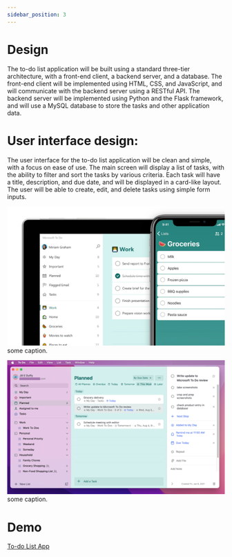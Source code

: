 ```yaml
---
sidebar_position: 3
---
```


# Design

The to-do list application will be built using a standard three-tier architecture, with a front-end client, a backend server, and a database. The front-end client will be implemented using HTML, CSS, and JavaScript, and will communicate with the backend server using a RESTful API. The backend server will be implemented using Python and the Flask framework, and will use a MySQL database to store the tasks and other application data.

# User interface design:

The user interface for the to-do list application will be clean and simple, with a focus on ease of use. The main screen will display a list of tasks, with the ability to filter and sort the tasks by various criteria. Each task will have a title, description, and due date, and will be displayed in a card-like layout. The user will be able to create, edit, and delete tasks using simple form inputs.

![1](./img/app_todo.webp)
some caption.

![2](./img/app_todo2.webp)
some caption.

# Demo
[To-do List App](https://todo.microsoft.com/)